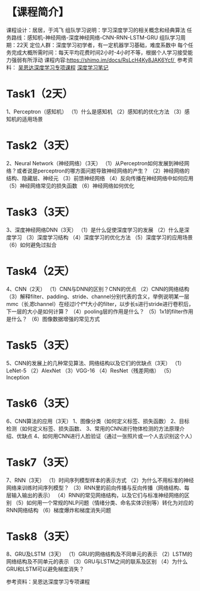 # 【课程简介】
课程设计：居居，于鸿飞
组队学习说明：学习深度学习的相关概念和经典算法
任务路线：感知机-神经网络-深度神经网络-CNN-RNN-LSTM-GRU
组队学习周期：22天
定位人群：深度学习初学者，有一定机器学习基础，难度系数中
每个任务完成大概所需时间：每天平均花费时间2小时-4小时不等，根据个人学习接受能力强弱有所浮动
课程内容:https://shimo.im/docs/RsLcH4Ky8JAK6Ycf/ 
参考资料：
[吴恩达深度学习专项课程](https://mooc.study.163.com/university/deeplearning_ai#/c)
[深度学习笔记](http://www.ai-start.com/dl2017/)

# Task1（2天）
1、Perceptron（感知机）
（1）什么是感知机
（2）感知机的优化方法
（3）感知机的适用场景
# Task2（3天）
2、Neural Network（神经网络）（3天）
（1）从Perceptron如何发展到神经网络？或者说是perceptron的哪方面问题导致神经网络的产生？
（2）神经网络的结构、隐藏层、神经元
（3）前馈神经网络
（4）反向传播在神经网络中如何应用
（5）神经网络常见的损失函数
（6）神经网络如何优化
# Task3（3天）
3、深度神经网络DNN（3天）
（1）是什么促使深度学习的发展
（2）什么是深度学习
（3）深度学习结构
（4）深度学习的优化方法
（5）深度学习的应用场景
（6）如何避免过拟合
# Task4（2天）
4、CNN（2天）
（1）CNN与DNN的区别？CNN的优点
（2）CNN的网络结构
（3）解释filter、padding、stride、channel分别代表的含义，举例说明某一层m*m*c（长*宽*channel）在经过l个f*f大小的filter，以步长s进行stride进行卷积后，下一层的大小是如何计算？
（4）pooling层的作用是什么？
（5）1x1的filter作用是什么？
（6）图像数据增强的常见方式

# Task5（3天）
5、CNN的发展上的几种常见算法、网络结构以及它们的优缺点（3天）
（1）LeNet-5
（2）AlexNet
（3）VGG-16
（4）ResNet（残差网络）
（5）Inception
# Task6（3天）
6、CNN算法的应用（3天）
1、图像分类（如何定义标签、损失函数）
2、目标检测（如何定义标签、损失函数、
3、常用的CNN进行物体检测的方法原理介绍、优缺点
4、如何用CNN进行人脸验证（通过一张照片或一个人去识别这个人）
# Task7（3天）
7、RNN（3天）
（1）时间序列模型样本的表示方式
（2）为什么不用标准的神经网络来训练时间序列模型？
（3）RNN里的前向传播与反向传播（网络结构、每层输入输出的表示）
（4）RNN的常见网络结构，以及它们与标准神经网络的区别
（5）如何用一个常规的NLP问题（情绪分类、命名实体识别等）转化为对应的RNN网络结构
（6）梯度爆炸和梯度消失问题

# Task8（3天）
8、GRU及LSTM（3天）
（1）GRU的网络结构及不同单元的表示
（2）LSTM的网络结构及不同单元的表示
（3）GRU与LSTM之间的联系及区别
（4）为什么GRU和LSTM可以避免梯度消失？

参考资料：吴恩达深度学习专项课程


